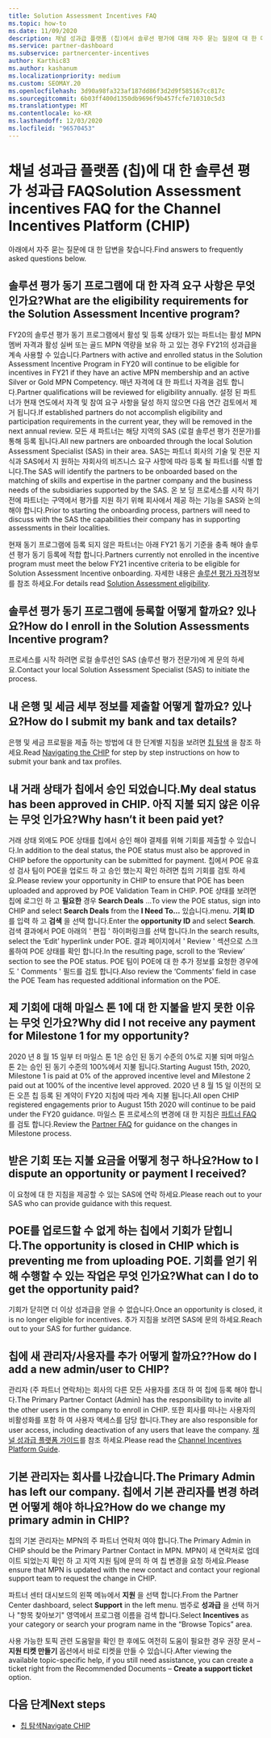 ```yaml
---
title: Solution Assessment Incentives FAQ
ms.topic: how-to
ms.date: 11/09/2020
description: 채널 성과급 플랫폼 (칩)에서 솔루션 평가에 대해 자주 묻는 질문에 대 한 대답을 알아봅니다.
ms.service: partner-dashboard
ms.subservice: partnercenter-incentives
author: Karthic83
ms.author: kashanum
ms.localizationpriority: medium
ms.custom: SEOMAY.20
ms.openlocfilehash: 3d90a98fa323af187dd86f3d2d9f585167cc817c
ms.sourcegitcommit: 6b03ff400d1350db9696f9b457fcfe710310c5d3
ms.translationtype: MT
ms.contentlocale: ko-KR
ms.lasthandoff: 12/03/2020
ms.locfileid: "96570453"
---
```

# <a name="solution-assessment-incentives-faq-for-the-channel-incentives-platform-chip"></a><span data-ttu-id="5f457-103">채널 성과급 플랫폼 (칩)에 대 한 솔루션 평가 성과급 FAQ</span><span class="sxs-lookup"><span data-stu-id="5f457-103">Solution Assessment incentives FAQ for the Channel Incentives Platform (CHIP)</span></span> 

<span data-ttu-id="5f457-104">아래에서 자주 묻는 질문에 대 한 답변을 찾습니다.</span><span class="sxs-lookup"><span data-stu-id="5f457-104">Find answers to frequently asked questions below.</span></span>

## <a name="what-are-the-eligibility-requirements-for-the-solution-assessment-incentive-program"></a><span data-ttu-id="5f457-105">솔루션 평가 동기 프로그램에 대 한 자격 요구 사항은 무엇 인가요?</span><span class="sxs-lookup"><span data-stu-id="5f457-105">What are the eligibility requirements for the Solution Assessment Incentive program?</span></span>

<span data-ttu-id="5f457-106">FY20의 솔루션 평가 동기 프로그램에서 활성 및 등록 상태가 있는 파트너는 활성 MPN 멤버 자격과 활성 실버 또는 골드 MPN 역량을 보유 하 고 있는 경우 FY21의 성과급을 계속 사용할 수 있습니다.</span><span class="sxs-lookup"><span data-stu-id="5f457-106">Partners with active and enrolled status in the Solution Assessment Incentive Program in FY20 will continue to be eligible for incentives in FY21 if they have an active MPN membership and an active Silver or Gold MPN Competency.</span></span> <span data-ttu-id="5f457-107">매년 자격에 대 한 파트너 자격을 검토 합니다.</span><span class="sxs-lookup"><span data-stu-id="5f457-107">Partner qualifications will be reviewed for eligibility annually.</span></span>  <span data-ttu-id="5f457-108">설정 된 파트너가 현재 연도에서 자격 및 참여 요구 사항을 달성 하지 않으면 다음 연간 검토에서 제거 됩니다.</span><span class="sxs-lookup"><span data-stu-id="5f457-108">If established partners do not accomplish eligibility and participation requirements in the current year, they will be removed in the next annual review.</span></span>  <span data-ttu-id="5f457-109">모든 새 파트너는 해당 지역의 SAS (로컬 솔루션 평가 전문가)를 통해 등록 됩니다.</span><span class="sxs-lookup"><span data-stu-id="5f457-109">All new partners are onboarded through the local Solution Assessment Specialist (SAS) in their area.</span></span>  <span data-ttu-id="5f457-110">SAS는 파트너 회사의 기술 및 전문 지식과 SAS에서 지 원하는 자회사의 비즈니스 요구 사항에 따라 등록 될 파트너를 식별 합니다.</span><span class="sxs-lookup"><span data-stu-id="5f457-110">The SAS will identify the partners to be onboarded based on the matching of skills and expertise in the partner company and the business needs of the subsidiaries supported by the SAS.</span></span>
<span data-ttu-id="5f457-111">온 보 딩 프로세스를 시작 하기 전에 파트너는 구역에서 평가를 지원 하기 위해 회사에서 제공 하는 기능을 SAS와 논의 해야 합니다.</span><span class="sxs-lookup"><span data-stu-id="5f457-111">Prior to starting the onboarding process, partners will need to discuss with the SAS the capabilities their company has in supporting assessments in their localities.</span></span> 

<span data-ttu-id="5f457-112">현재 동기 프로그램에 등록 되지 않은 파트너는 아래 FY21 동기 기준을 충족 해야 솔루션 평가 동기 등록에 적합 합니다.</span><span class="sxs-lookup"><span data-stu-id="5f457-112">Partners currently not enrolled in the incentive program must meet the below FY21 incentive criteria to be eligible for Solution Assessment Incentive onboarding.</span></span> <span data-ttu-id="5f457-113">자세한 내용은 [솔루션 평가 자격](chip-solutions-assessment-eligible.md)정보를 참조 하세요.</span><span class="sxs-lookup"><span data-stu-id="5f457-113">For details read [Solution Assessment eligibility](chip-solutions-assessment-eligible.md).</span></span>

## <a name="how-do-i-enroll-in-the-solution-assessments-incentive-program"></a><span data-ttu-id="5f457-114">솔루션 평가 동기 프로그램에 등록할 어떻게 할까요? 있나요?</span><span class="sxs-lookup"><span data-stu-id="5f457-114">How do I enroll in the Solution Assessments Incentive program?</span></span>

<span data-ttu-id="5f457-115">프로세스를 시작 하려면 로컬 솔루션인 SAS (솔루션 평가 전문가)에 게 문의 하세요.</span><span class="sxs-lookup"><span data-stu-id="5f457-115">Contact your local Solution Assessment Specialist (SAS) to initiate the process.</span></span>

## <a name="how-do-i-submit-my-bank-and-tax-details"></a><span data-ttu-id="5f457-116">내 은행 및 세금 세부 정보를 제출할 어떻게 할까요? 있나요?</span><span class="sxs-lookup"><span data-stu-id="5f457-116">How do I submit my bank and tax details?</span></span>

<span data-ttu-id="5f457-117">은행 및 세금 프로필을 제출 하는 방법에 대 한 단계별 지침을 보려면 [칩 탐색](chip-intro.md) 을 참조 하세요.</span><span class="sxs-lookup"><span data-stu-id="5f457-117">Read [Navigating the CHIP](chip-intro.md) for step by step instructions on how to submit your bank and tax profiles.</span></span>

## <a name="my-deal-status-has-been-approved-in-chip-why-hasnt-it-been-paid-yet"></a><span data-ttu-id="5f457-118">내 거래 상태가 칩에서 승인 되었습니다.</span><span class="sxs-lookup"><span data-stu-id="5f457-118">My deal status has been approved in CHIP.</span></span> <span data-ttu-id="5f457-119">아직 지불 되지 않은 이유는 무엇 인가요?</span><span class="sxs-lookup"><span data-stu-id="5f457-119">Why hasn’t it been paid yet?</span></span>

<span data-ttu-id="5f457-120">거래 상태 외에도 POE 상태를 칩에서 승인 해야 결제를 위해 기회를 제출할 수 있습니다.</span><span class="sxs-lookup"><span data-stu-id="5f457-120">In addition to the deal status, the POE status must also be approved in CHIP before the opportunity can be submitted for payment.</span></span> <span data-ttu-id="5f457-121">칩에서 POE 유효성 검사 팀이 POE을 업로드 하 고 승인 했는지 확인 하려면 칩의 기회를 검토 하세요.</span><span class="sxs-lookup"><span data-stu-id="5f457-121">Please review your opportunity in CHIP to ensure that POE has been uploaded and approved by POE Validation Team in CHIP.</span></span> <span data-ttu-id="5f457-122">POE 상태를 보려면 칩에 로그인 하 고 **필요한** 경우 **Search Deals** ...</span><span class="sxs-lookup"><span data-stu-id="5f457-122">To view the POE status, sign into CHIP and select **Search Deals** from the **I Need To…**</span></span> <span data-ttu-id="5f457-123">있습니다.</span><span class="sxs-lookup"><span data-stu-id="5f457-123">menu.</span></span> <span data-ttu-id="5f457-124">**기회 ID** 를 입력 하 고 **검색** 을 선택 합니다.</span><span class="sxs-lookup"><span data-stu-id="5f457-124">Enter the **opportunity ID** and select **Search**.</span></span> <span data-ttu-id="5f457-125">검색 결과에서 POE 아래의 ' 편집 ' 하이퍼링크를 선택 합니다.</span><span class="sxs-lookup"><span data-stu-id="5f457-125">In the search results, select the ‘Edit’ hyperlink under POE.</span></span> <span data-ttu-id="5f457-126">결과 페이지에서 ' Review ' 섹션으로 스크롤하여 POE 상태를 확인 합니다.</span><span class="sxs-lookup"><span data-stu-id="5f457-126">In the resulting page, scroll to the ‘Review’ section to see the POE status.</span></span> <span data-ttu-id="5f457-127">POE 팀이 POE에 대 한 추가 정보를 요청한 경우에도 ' Comments ' 필드를 검토 합니다.</span><span class="sxs-lookup"><span data-stu-id="5f457-127">Also review the ‘Comments’ field in case the POE Team has requested additional information on the POE.</span></span>

## <a name="why-did-i-not-receive-any-payment-for-milestone-1-for-my-opportunity"></a><span data-ttu-id="5f457-128">제 기회에 대해 마일스 톤 1에 대 한 지불을 받지 못한 이유는 무엇 인가요?</span><span class="sxs-lookup"><span data-stu-id="5f457-128">Why did I not receive any payment for Milestone 1 for my opportunity?</span></span>

<span data-ttu-id="5f457-129">2020 년 8 월 15 일부 터 마일스 톤 1은 승인 된 동기 수준의 0%로 지불 되며 마일스 톤 2는 승인 된 동기 수준의 100%에서 지불 됩니다.</span><span class="sxs-lookup"><span data-stu-id="5f457-129">Starting August 15th, 2020, Milestone 1 is paid at 0% of the approved incentive level and Milestone 2 paid out at 100% of the incentive level approved.</span></span> <span data-ttu-id="5f457-130">2020 년 8 월 15 일 이전의 모든 오픈 칩 등록 된 계약이 FY20 지침에 따라 계속 지불 됩니다.</span><span class="sxs-lookup"><span data-stu-id="5f457-130">All open CHIP registered engagements prior to August 15th 2020 will continue to be paid under the FY20 guidance.</span></span> <span data-ttu-id="5f457-131">마일스 톤 프로세스의 변경에 대 한 지침은 [파트너 FAQ](https://assetsprod.microsoft.com/solution-assessment-incentive-program-faq.pdf) 를 검토 합니다.</span><span class="sxs-lookup"><span data-stu-id="5f457-131">Review the [Partner FAQ](https://assetsprod.microsoft.com/solution-assessment-incentive-program-faq.pdf) for guidance on the changes in Milestone process.</span></span>

## <a name="how-to-i-dispute-an-opportunity-or-payment-i-received"></a><span data-ttu-id="5f457-132">받은 기회 또는 지불 요금을 어떻게 청구 하나요?</span><span class="sxs-lookup"><span data-stu-id="5f457-132">How to I dispute an opportunity or payment I received?</span></span>

<span data-ttu-id="5f457-133">이 요청에 대 한 지침을 제공할 수 있는 SAS에 연락 하세요.</span><span class="sxs-lookup"><span data-stu-id="5f457-133">Please reach out to your SAS who can provide guidance with this request.</span></span>

## <a name="the-opportunity-is-closed-in-chip-which-is-preventing-me-from-uploading-poe-what-can-i-do-to-get-the-opportunity-paid"></a><span data-ttu-id="5f457-134">POE를 업로드할 수 없게 하는 칩에서 기회가 닫힙니다.</span><span class="sxs-lookup"><span data-stu-id="5f457-134">The opportunity is closed in CHIP which is preventing me from uploading POE.</span></span> <span data-ttu-id="5f457-135">기회를 얻기 위해 수행할 수 있는 작업은 무엇 인가요?</span><span class="sxs-lookup"><span data-stu-id="5f457-135">What can I do to get the opportunity paid?</span></span>

<span data-ttu-id="5f457-136">기회가 닫히면 더 이상 성과급을 얻을 수 없습니다.</span><span class="sxs-lookup"><span data-stu-id="5f457-136">Once an opportunity is closed, it is no longer eligible for incentives.</span></span> <span data-ttu-id="5f457-137">추가 지침을 보려면 SAS에 문의 하세요.</span><span class="sxs-lookup"><span data-stu-id="5f457-137">Reach out to your SAS for further guidance.</span></span>

## <a name="how-do-i-add-a-new-adminuser-to-chip"></a><span data-ttu-id="5f457-138">칩에 새 관리자/사용자를 추가 어떻게 할까요??</span><span class="sxs-lookup"><span data-stu-id="5f457-138">How do I add a new admin/user to CHIP?</span></span>

<span data-ttu-id="5f457-139">관리자 (주 파트너 연락처)는 회사의 다른 모든 사용자를 초대 하 여 칩에 등록 해야 합니다.</span><span class="sxs-lookup"><span data-stu-id="5f457-139">The Primary Partner Contact (Admin) has the responsibility to invite all the other users in the company to enroll in CHIP.</span></span> <span data-ttu-id="5f457-140">또한 회사를 떠나는 사용자의 비활성화를 포함 하 여 사용자 액세스를 담당 합니다.</span><span class="sxs-lookup"><span data-stu-id="5f457-140">They are also responsible for user access, including deactivation of any users that leave the company.</span></span> <span data-ttu-id="5f457-141">[채널 성과급 플랫폼 가이드](chip-intro.md)를 참조 하세요.</span><span class="sxs-lookup"><span data-stu-id="5f457-141">Please read the [Channel Incentives Platform Guide](chip-intro.md).</span></span>

## <a name="the-primary-admin-has-left-our-company-how-do-we-change-my-primary-admin-in-chip"></a><span data-ttu-id="5f457-142">기본 관리자는 회사를 나갔습니다.</span><span class="sxs-lookup"><span data-stu-id="5f457-142">The Primary Admin has left our company.</span></span> <span data-ttu-id="5f457-143">칩에서 기본 관리자를 변경 하려면 어떻게 해야 하나요?</span><span class="sxs-lookup"><span data-stu-id="5f457-143">How do we change my primary admin in CHIP?</span></span>

<span data-ttu-id="5f457-144">칩의 기본 관리자는 MPN의 주 파트너 연락처 여야 합니다.</span><span class="sxs-lookup"><span data-stu-id="5f457-144">The Primary Admin in CHIP should be the Primary Partner Contact in MPN.</span></span> <span data-ttu-id="5f457-145">MPN이 새 연락처로 업데이트 되었는지 확인 하 고 지역 지원 팀에 문의 하 여 칩 변경을 요청 하세요.</span><span class="sxs-lookup"><span data-stu-id="5f457-145">Please ensure that MPN is updated with the new contact and contact your regional support team to request the change in CHIP.</span></span>

<span data-ttu-id="5f457-146">파트너 센터 대시보드의 왼쪽 메뉴에서 **지원** 을 선택 합니다.</span><span class="sxs-lookup"><span data-stu-id="5f457-146">From the Partner Center dashboard, select **Support** in the left menu.</span></span> <span data-ttu-id="5f457-147">범주로 **성과급** 을 선택 하거나 "항목 찾아보기" 영역에서 프로그램 이름을 검색 합니다.</span><span class="sxs-lookup"><span data-stu-id="5f457-147">Select **Incentives** as your category or search your program name in the “Browse Topics” area.</span></span>

<span data-ttu-id="5f457-148">사용 가능한 토픽 관련 도움말을 확인 한 후에도 여전히 도움이 필요한 경우 권장 문서 – **지원 티켓 만들기** 옵션에서 바로 티켓을 만들 수 있습니다.</span><span class="sxs-lookup"><span data-stu-id="5f457-148">After viewing the available topic-specific help, if you still need assistance, you can create a ticket right from the Recommended Documents – **Create a support ticket** option.</span></span>

## <a name="next-steps"></a><span data-ttu-id="5f457-149">다음 단계</span><span class="sxs-lookup"><span data-stu-id="5f457-149">Next steps</span></span>

- [<span data-ttu-id="5f457-150">칩 탐색</span><span class="sxs-lookup"><span data-stu-id="5f457-150">Navigate CHIP</span></span>](chip-intro.md)
